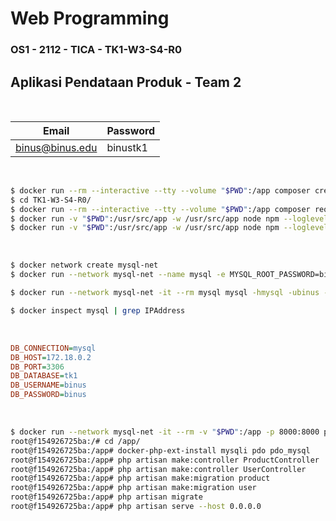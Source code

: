 # Web Programming
### OS1 - 2112 - TICA - TK1-W3-S4-R0

## Aplikasi Pendataan Produk - Team 2

<br>

| Email | Password |
| ---- | --- |
| binus@binus.edu | binustk1 |

<br>

```bash
$ docker run --rm --interactive --tty --volume "$PWD":/app composer create-project --prefer-dist laravel/laravel TK1-W3-S4-R0
$ cd TK1-W3-S4-R0/
$ docker run --rm --interactive --tty --volume "$PWD":/app composer require laravel/breeze --dev
$ docker run -v "$PWD":/usr/src/app -w /usr/src/app node npm --loglevel=info install
$ docker run -v "$PWD":/usr/src/app -w /usr/src/app node npm --loglevel=info run dev
```

<br>

```bash
$ docker network create mysql-net
$ docker run --network mysql-net --name mysql -e MYSQL_ROOT_PASSWORD=binus -e MYSQL_DATABASE=tk1 -e MYSQL_USER=binus -e MYSQL_PASSWORD=binus -p 3306:3306 -d mysql:latest

$ docker run --network mysql-net -it --rm mysql mysql -hmysql -ubinus -p

$ docker inspect mysql | grep IPAddress
```

<br>

```ini
DB_CONNECTION=mysql
DB_HOST=172.18.0.2
DB_PORT=3306
DB_DATABASE=tk1
DB_USERNAME=binus
DB_PASSWORD=binus
```

<br>

```bash
$ docker run --network mysql-net -it --rm -v "$PWD":/app -p 8000:8000 php bash
root@f154926725ba:/# cd /app/
root@f154926725ba:/app# docker-php-ext-install mysqli pdo pdo_mysql
root@f154926725ba:/app# php artisan make:controller ProductController
root@f154926725ba:/app# php artisan make:controller UserController
root@f154926725ba:/app# php artisan make:migration product       
root@f154926725ba:/app# php artisan make:migration user   
root@f154926725ba:/app# php artisan migrate
root@f154926725ba:/app# php artisan serve --host 0.0.0.0
```
